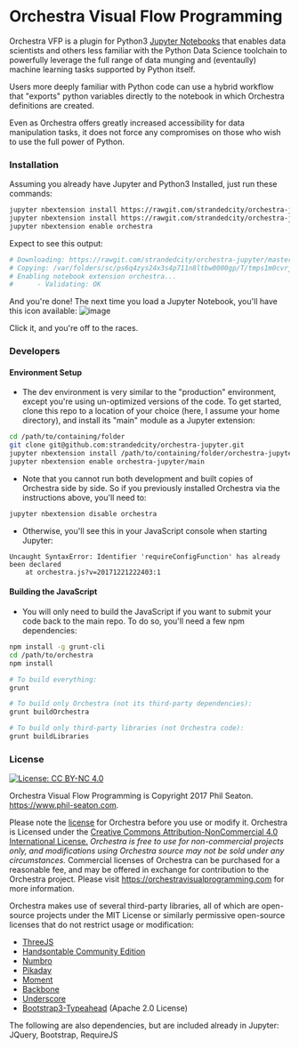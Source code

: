 # Orchestra Visual Flow Programming
Orchestra VFP is a plugin for Python3 [Jupyter Notebooks](https://jupyter-notebook.readthedocs.io/en/stable/notebook.html) that enables data scientists and others less familiar with the Python Data Science toolchain to powerfully leverage the full range of data munging and (eventaully) machine learning tasks supported by Python itself.

Users more deeply familiar with Python code can use a hybrid workflow that "exports" python variables directly to the notebook in which Orchestra definitions are created.

Even as Orchestra offers greatly increased accessibility for data manipulation tasks, it does not force any compromises on those who wish to use the full power of Python.

### Installation

Assuming you already have Jupyter and Python3 Installed, just run these commands:

```bash
jupyter nbextension install https://rawgit.com/strandedcity/orchestra-jupyter/master/dist/orchestra.js
jupyter nbextension install https://rawgit.com/strandedcity/orchestra-jupyter/master/dist/orchestra-libraries.js
jupyter nbextension enable orchestra
```

Expect to see this output:
```bash
# Downloading: https://rawgit.com/strandedcity/orchestra-jupyter/master/dist/orchestra.js -> /var/folders/sc/ps6q4zys24x3s4p711n8ltbw0000gp/T/tmps1m0cvrj/orchestra.js
# Copying: /var/folders/sc/ps6q4zys24x3s4p711n8ltbw0000gp/T/tmps1m0cvrj/orchestra.js -> /usr/local/share/jupyter/nbextensions/orchestra.js
# Enabling notebook extension orchestra...
#      - Validating: OK
```

And you're done! The next time you load a Jupyter Notebook, you'll have this icon available:
![image](https://user-images.githubusercontent.com/1693906/34459711-f5342122-edac-11e7-8f88-de873856b5a9.png)

Click it, and you're off to the races.

### Developers
#### Environment Setup

- The dev environment is very similar to the "production" environment, except you're using un-optimized versions of the code. To get started, clone this repo to a location of your choice (here, I assume your home directory), and install its "main" module as a Jupyter extension:

```bash
cd /path/to/containing/folder
git clone git@github.com:strandedcity/orchestra-jupyter.git
jupyter nbextension install /path/to/containing/folder/orchestra-jupyter --symlink
jupyter nbextension enable orchestra-jupyter/main
```

- Note that you cannot run both development and built copies of Orchestra side by side. So if you previously installed Orchestra via the instructions above, you'll need to:

```bash
jupyter nbextension disable orchestra
```

- Otherwise, you'll see this in your JavaScript console when starting Jupyter:

```
Uncaught SyntaxError: Identifier 'requireConfigFunction' has already been declared
    at orchestra.js?v=20171221222403:1
```

#### Building the JavaScript

- You will only need to build the JavaScript if you want to submit your code back to the main repo. To do so, you'll need a few npm dependencies:

```bash
npm install -g grunt-cli
cd /path/to/orchestra
npm install

# To build everything:
grunt

# To build only Orchestra (not its third-party dependencies):
grunt buildOrchestra

# To build only third-party libraries (not Orchestra code):
grunt buildLibraries
```

### License
[![License: CC BY-NC 4.0](https://img.shields.io/badge/License-CC%20BY--NC%204.0-lightgrey.svg)](https://creativecommons.org/licenses/by-nc/4.0/)

Orchestra Visual Flow Programming is Copyright 2017 Phil Seaton. https://www.phil-seaton.com.

Please note the [license](LICENSE.md) for Orchestra before you use or modify it. Orchestra is Licensed under the [Creative Commons Attribution-NonCommercial 4.0 International License.](https://creativecommons.org/licenses/by-nc/4.0/) _Orchestra is free to use for non-commercial projects only, and modifications using Orchestra source may not be sold under any circumstances._ Commercial licenses of Orchestra can be purchased for a reasonable fee, and may be offered in exchange for contribution to the Orchestra project. Please visit https://orchestravisualprogramming.com for more information.

Orchestra makes use of several third-party libraries, all of which are open-source projects under the MIT License or similarly permissive open-source licenses that do not restrict usage or modification:

- [ThreeJS](https://github.com/mrdoob/three.js)
- [Handsontable Community Edition](https://github.com/handsontable/handsontable)
- [Numbro](https://github.com/BenjaminVanRyseghem/numbro)
- [Pikaday](https://github.com/dbushell/Pikaday)
- [Moment](https://github.com/moment/moment)
- [Backbone](https://github.com/jashkenas/backbone)
- [Underscore](https://github.com/jashkenas/underscore)
- [Bootstrap3-Typeahead](https://github.com/bassjobsen/Bootstrap-3-Typeahead) (Apache 2.0 License)
 
The following are also dependencies, but are included already in Jupyter:
JQuery, Bootstrap, RequireJS